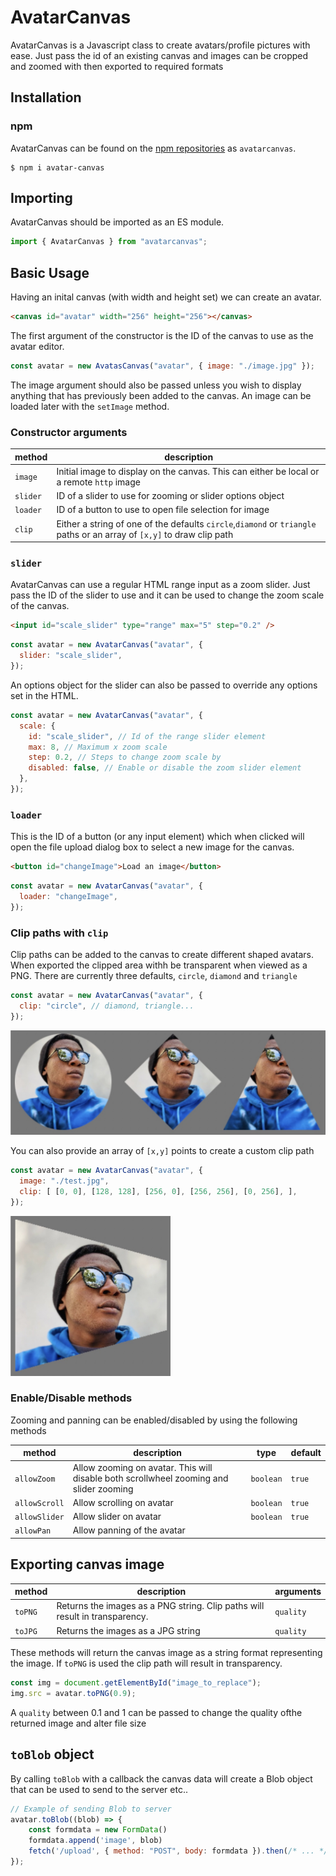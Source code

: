 # AvatarCanvas

AvatarCanvas is a Javascript class to create avatars/profile pictures with ease. Just pass the id of an existing canvas and images can be cropped and zoomed with then exported to required formats

## Installation

### npm

AvatarCanvas can be found on the [npm repositories](https://www.npmjs.com/package/avatarcanvas) as `avatarcanvas`.
```
$ npm i avatar-canvas
```

## Importing

AvatarCanvas should be imported as an ES module.

```javascript
import { AvatarCanvas } from "avatarcanvas";
```

## Basic Usage

Having an inital canvas (with width and height set) we can create an avatar.

```html
<canvas id="avatar" width="256" height="256"></canvas>
```

The first argument of the constructor is the ID of the canvas to use as the avatar editor.

```javascript
const avatar = new AvatasCanvas("avatar", { image: "./image.jpg" });
```

The image argument should also be passed unless you wish to display anything that has previously been added to the canvas. An image can be loaded later with the `setImage` method.

### Constructor arguments

| method   | description                                                                                                    |
| -------- | -------------------------------------------------------------------------------------------------------------- |
| `image`  | Initial image to display on the canvas. This can either be local or a remote `http` image                      |
| `slider` | ID of a slider to use for zooming or slider options object                                                     |
| `loader` | ID of a button to use to open file selection for image                                                         |
| `clip`   | Either a string of one of the defaults `circle`,`diamond` or `triangle` paths or an array of `[x,y]` to draw clip path |

### `slider`

AvatarCanvas can use a regular HTML range input as a zoom slider. Just pass the ID of the slider to use and it can be used to change the zoom scale of the canvas.

```html
<input id="scale_slider" type="range" max="5" step="0.2" />
```

```javascript
const avatar = new AvatarCanvas("avatar", {
  slider: "scale_slider",
});
```

An options object for the slider can also be passed to override any options set in the HTML.

```javascript
const avatar = new AvatarCanvas("avatar", {
  scale: {
    id: "scale_slider", // Id of the range slider element
    max: 8, // Maximum x zoom scale
    step: 0.2, // Steps to change zoom scale by
    disabled: false, // Enable or disable the zoom slider element
  },
});
```

### `loader`

This is the ID of a button (or any input element) which when clicked will open the file upload dialog box to select a new image for the canvas.

```html
<button id="changeImage">Load an image</button>
```

```javascript
const avatar = new AvatarCanvas("avatar", {
  loader: "changeImage",
});
```

### Clip paths with `clip`

Clip paths can be added to the canvas to create different shaped avatars. When exported the clipped area withh be transparent when viewed as a PNG. There are currently three defaults, `circle`, `diamond` and `triangle`

```javascript
const avatar = new AvatarCanvas("avatar", {
  clip: "circle", // diamond, triangle...
});
```

<img src="https://raw.githubusercontent.com/davenicholson-xyz/avatar/main/docs/default-clip-paths.jpg" alt="Default clip paths" width=600px/>

You can also provide an array of `[x,y]` points to create a custom clip path

```javascript
const avatar = new AvatarCanvas("avatar", {
  image: "./test.jpg",
  clip: [ [0, 0], [128, 128], [256, 0], [256, 256], [0, 256], ],
});
```

<img src="https://raw.githubusercontent.com/davenicholson-xyz/avatar/main/docs/custom-clip-path.jpg" alt="Custom clip path" width=256px/>

### Enable/Disable methods

Zooming and panning can be enabled/disabled by using the following methods

| method        | description                                                                            | type      | default |
| ------------- | -------------------------------------------------------------------------------------- | --------- | ------- |
| `allowZoom`   | Allow zooming on avatar. This will disable both scrollwheel zooming and slider zooming | `boolean` | `true`  |
| `allowScroll` | Allow scrolling on avatar                                                              | `boolean` | `true`  |
| `allowSlider` | Allow slider on avatar                                                                 | `boolean` | `true`  |
| `allowPan`    | Allow panning of the avatar                                                            |

## Exporting canvas image

| method  | description                                                                 | arguments |
| ------- | --------------------------------------------------------------------------- | --------- |
| `toPNG` | Returns the images as a PNG string. Clip paths will result in transparency. | `quality` |
| `toJPG` | Returns the images as a JPG string                                          | `quality` |

These methods will return the canvas image as a string format representing the image. If `toPNG` is used the clip path will result in transparency.

```javascript
const img = document.getElementById("image_to_replace");
img.src = avatar.toPNG(0.9);
```

A `quality` between 0.1 and 1 can be passed to change the quality ofthe returned image and alter file size

## `toBlob` object

By calling `toBlob` with a callback the canvas data will create a Blob object that can be used to send to the server etc..

```javascript
// Example of sending Blob to server
avatar.toBlob((blob) => {
    const formdata = new FormData()
    formdata.append('image', blob)
    fetch('/upload', { method: "POST", body: formdata }).then(/* ... */)
});
```
